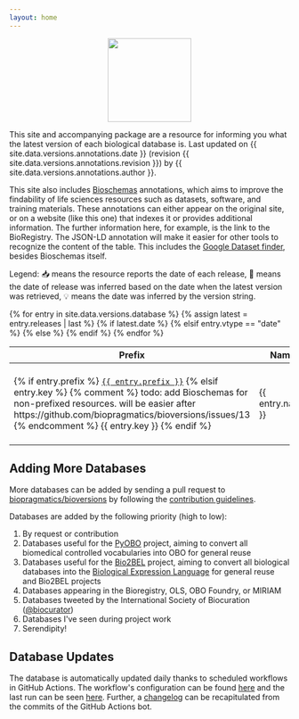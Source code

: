 ```yaml
---
layout: home
---
```


<p align="center">
  <img src="https://raw.githubusercontent.com/biopragmatics/bioversions/main/docs/source/logo.png" height="150">
</p>

This site and accompanying package are a resource for informing you what the
latest version of each biological database is. Last updated on
{{ site.data.versions.annotations.date }} (revision
{{ site.data.versions.annotations.revision }}) by
{{ site.data.versions.annotations.author }}.

This site also includes [Bioschemas](https://bioschemas.org/) annotations, which
aims to improve the findability of life sciences resources such as datasets,
software, and training materials. These annotations can either appear on the
original site, or on a website (like this one) that indexes it or provides
additional information. The further information here, for example, is the link
to the BioRegistry. The JSON-LD annotation will make it easier for other tools
to recognize the content of the table. This includes the
[Google Dataset finder](https://datasetsearch.research.google.com/), besides
Bioschemas itself.

Legend: 📥 means the resource reports the date of each release, 📅 means the
date of release was inferred based on the date when the latest version was
retrieved, 💡 means the date was inferred by the version string.

<table id="versions-table">
<thead>
<tr>
    <th>Prefix</th>
    <th>Name</th>
    <th>Version</th>
    <th>Date</th>
    <th></th>
</tr>
</thead>
<tbody>
{% for entry in site.data.versions.database %}
    {% assign latest = entry.releases | last %}
    <tr>
        <td>
        {% if entry.prefix %}
            <script type="application/ld+json">
            {
                "@context": "https://schema.org",
                "@type": "Dataset",
                "@id": "https://bioregistry.io/{{ entry.prefix }}",
                "name": "{{ entry.name }}",
                "version": "{{ latest.version }}"
            }
            </script>
            <a href="https://bioregistry.io/{{ entry.prefix }}"><code>{{ entry.prefix }}</code></a>
        {% elsif entry.key %}
            {% comment %} 
               todo: add Bioschemas for non-prefixed resources. 
               will be easier after https://github.com/biopragmatics/bioversions/issues/13
            {% endcomment %}
            {{ entry.key }}
        {% endif %}
        </td>
        <td>{{ entry.name }}</td>
        <td>
            {% if latest.homepage %}<a href="{{ latest.homepage }}">{{ latest.version }} </a>{% else %}{{ latest.version }}{% endif %}
        </td>
        {% if latest.date %}<td>{{ latest.date }}</td><td>📥</td>
        {% elsif entry.vtype == "date" %}<td>-</td><td>💡</td>
        {% else %}<td>{{ latest.retrieved }}</td><td>📅</td>
        {% endif %}
    </tr>
{% endfor %}
</tbody>
</table>

<script>
$(document).ready(function () {
   $("#versions-table").DataTable();
});
</script>

## Adding More Databases

More databases can be added by sending a pull request to
[biopragmatics/bioversions](https://github.com/biopragmatics/bioversions) by
following the
[contribution guidelines](https://github.com/biopragmatics/bioversions#-contributing).

Databases are added by the following priority (high to low):

1. By request or contribution
2. Databases useful for the [PyOBO](https://github.com/pyobo/pyobo) project,
   aiming to convert all biomedical controlled vocabularies into OBO for general
   reuse
3. Databases useful for the [Bio2BEL](https://github.com/bio2bel/bio2bel)
   project, aiming to convert all biological databases into the
   [Biological Expression Language](https://biological-expression-language.github.io/)
   for general reuse and Bio2BEL projects
4. Databases appearing in the Bioregistry, OLS, OBO Foundry, or MIRIAM
5. Databases tweeted by the International Society of Biocuration
   ([@biocurator](https://twitter.com/biocurator))
6. Databases I've seen during project work
7. Serendipity!

## Database Updates

The database is automatically updated daily thanks to scheduled workflows in
GitHub Actions. The workflow's configuration can be found
[here](https://github.com/biopragmatics/bioversions/blob/main/.github/workflows/update.yml)
and the last run can be seen
[here](https://github.com/biopragmatics/bioversions/actions?query=workflow%3A%22Update+Database%22).
Further, a
[changelog](https://github.com/biopragmatics/bioversions/commits?author=actions-user)
can be recapitulated from the commits of the GitHub Actions bot.
